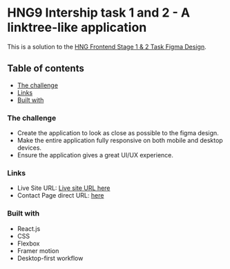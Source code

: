 # HNG9 Intership task 1 and 2 - A linktree-like application

This is a solution to the [HNG Frontend Stage 1 & 2 Task Figma Design](https://www.figma.com/file/E8Zby1Auj089Zirkuhjfcw/Frontend-Stage-2-Task?node-id=36819%3A105129).

## Table of contents

- [The challenge](#the-challenge)
- [Links](#links)
- [Built with](#built-with)

### The challenge

- Create the application to look as close as possible to the figma design.
- Make the entire application fully responsive on both mobile and desktop devices.
- Ensure the application gives a great UI/UX experience.

### Links

- Live Site URL: [Live site URL here](https://linkforest-three.vercel.app/)
- Contact Page direct URL: [here](https://linkforest-three.vercel.app/contact)

### Built with

- React.js
- CSS
- Flexbox
- Framer motion
- Desktop-first workflow
